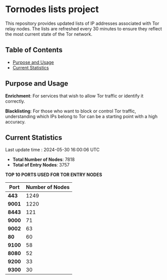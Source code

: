 # Tornodes lists project

This repository provides updated lists of IP addresses associated with Tor relay nodes. The lists are refreshed every 30 minutes to ensure they reflect the most current state of the Tor network.

## Table of Contents

- [Purpose and Usage](#purpose-and-usage)
- [Current Statistics](#current-statistics)


## Purpose and Usage

**Enrichment**: For services that wish to allow Tor traffic or identify it correctly.

**Blacklisting**: For those who want to block or control Tor traffic, understanding which IPs belong to Tor can be a starting point with a high accuracy.

## Current Statistics

Last update time : 2024-05-30 16:00:06 UTC

- **Total Number of Nodes**: 7818
- **Total of Entry Nodes**: 3757

**TOP 10 PORTS USED FOR TOR ENTRY NODES**

| **Port** | **Number of Nodes** |
|------|-----------------|
| **443**   | 1249  |
| **9001**   | 1220  |
| **8443**   | 121  |
| **9000**   | 71  |
| **9002**   | 63  |
| **80**   | 60  |
| **9100**   | 58  |
| **8080**   | 52  |
| **9200**   | 33  |
| **9300**   | 30  |

